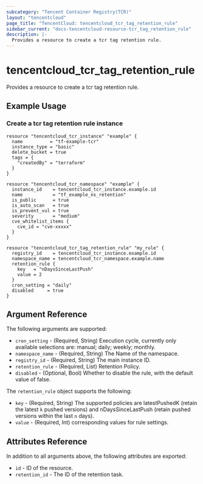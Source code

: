 ```yaml
---
subcategory: "Tencent Container Registry(TCR)"
layout: "tencentcloud"
page_title: "TencentCloud: tencentcloud_tcr_tag_retention_rule"
sidebar_current: "docs-tencentcloud-resource-tcr_tag_retention_rule"
description: |-
  Provides a resource to create a tcr tag retention rule.
---
```


# tencentcloud_tcr_tag_retention_rule

Provides a resource to create a tcr tag retention rule.

## Example Usage

### Create a tcr tag retention rule instance

```hcl
resource "tencentcloud_tcr_instance" "example" {
  name          = "tf-example-tcr"
  instance_type = "basic"
  delete_bucket = true
  tags = {
    "createdBy" = "terraform"
  }
}

resource "tencentcloud_tcr_namespace" "example" {
  instance_id    = tencentcloud_tcr_instance.example.id
  name           = "tf_example_ns_retention"
  is_public      = true
  is_auto_scan   = true
  is_prevent_vul = true
  severity       = "medium"
  cve_whitelist_items {
    cve_id = "cve-xxxxx"
  }
}

resource "tencentcloud_tcr_tag_retention_rule" "my_rule" {
  registry_id    = tencentcloud_tcr_instance.example.id
  namespace_name = tencentcloud_tcr_namespace.example.name
  retention_rule {
    key   = "nDaysSinceLastPush"
    value = 2
  }
  cron_setting = "daily"
  disabled     = true
}
```

## Argument Reference

The following arguments are supported:

* `cron_setting` - (Required, String) Execution cycle, currently only available selections are: manual; daily; weekly; monthly.
* `namespace_name` - (Required, String) The Name of the namespace.
* `registry_id` - (Required, String) The main instance ID.
* `retention_rule` - (Required, List) Retention Policy.
* `disabled` - (Optional, Bool) Whether to disable the rule, with the default value of false.

The `retention_rule` object supports the following:

* `key` - (Required, String) The supported policies are latestPushedK (retain the latest `k` pushed versions) and nDaysSinceLastPush (retain pushed versions within the last `n` days).
* `value` - (Required, Int) corresponding values for rule settings.

## Attributes Reference

In addition to all arguments above, the following attributes are exported:

* `id` - ID of the resource.
* `retention_id` - The ID of the retention task.


